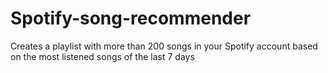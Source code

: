 # Spotify-song-recommender
Creates a playlist with more than 200 songs in your Spotify account based on the most listened songs of the last 7 days
